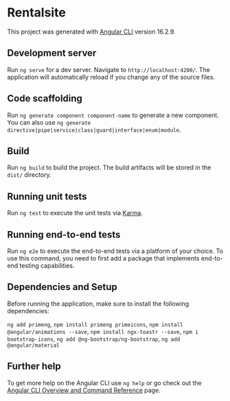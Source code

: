 # Rentalsite

This project was generated with [Angular CLI](https://github.com/angular/angular-cli) version 16.2.9.

## Development server

Run `ng serve` for a dev server. Navigate to `http://localhost:4200/`. The application will automatically reload if you change any of the source files.

## Code scaffolding

Run `ng generate component component-name` to generate a new component. You can also use `ng generate directive|pipe|service|class|guard|interface|enum|module`.

## Build

Run `ng build` to build the project. The build artifacts will be stored in the `dist/` directory.

## Running unit tests

Run `ng test` to execute the unit tests via [Karma](https://karma-runner.github.io).

## Running end-to-end tests

Run `ng e2e` to execute the end-to-end tests via a platform of your choice. To use this command, you need to first add a package that implements end-to-end testing capabilities.

## Dependencies and Setup

Before running the application, make sure to install the following dependencies:

`ng add primeng`,
`npm install primeng primeicons`,
`npm install @angular/animations --save`,
`npm install ngx-toastr --save`,
`npm i bootstrap-icons`,
`ng add @ng-bootstrap/ng-bootstrap`,
`ng add @angular/material`

## Further help

To get more help on the Angular CLI use `ng help` or go check out the [Angular CLI Overview and Command Reference](https://angular.io/cli) page.
